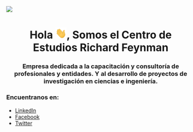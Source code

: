 <img src="https://github.com/centrofeynman/centrofeynman/blob/main/cover.gif" />

<h1 align="center">Hola <img src="https://github.com/centrofeynman/centrofeynman/blob/main/giphy.gif" width="30px">, Somos el Centro de Estudios Richard Feynman</h1>
<h3 align="center">Empresa dedicada a la capacitación y consultoría de profesionales y entidades. Y al desarrollo de proyectos de investigación en ciencias e ingeniería.</h3>

### **Encuentranos en:**

- [LinkedIn](https://www.linkedin.com/company/centro-de-estudios-richard-feynman)
- [Facebook](https://www.facebook.com/centrofeynman)
- [Twitter](https://twitter.com/centrofeynman)

<!---
centrofeynman/centrofeynman is a ✨ special ✨ repository because its `README.md` (this file) appears on your GitHub profile.
You can click the Preview link to take a look at your changes.
--->
